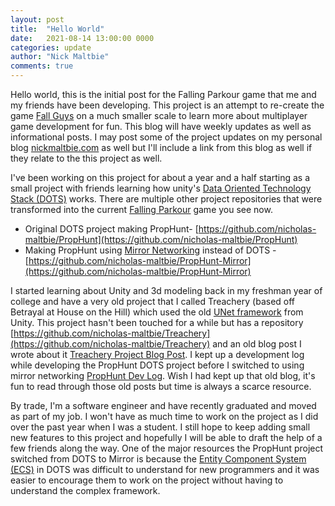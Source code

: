 ```yaml
---
layout: post
title:  "Hello World"
date:   2021-08-14 13:00:00 0000
categories: update
author: "Nick Maltbie"
comments: true
---
```


Hello world, this is the initial post for the Falling Parkour game that me and my friends have been developing. This project is an attempt to re-create the game [Fall Guys](https://fallguys.com/) on a much smaller scale to learn more about multiplayer game development for fun. This blog will have weekly updates as well as informational posts. I may post some of the project updates on my personal blog [nickmaltbie.com](https://nickmaltbie.com) as well but I'll include a link from this blog as well if they relate to the this project as well. 

I've been working on this project for about a year and a half starting as a small project with friends learning how unity's [Data Oriented Technology Stack (DOTS)](https://unity.com/dots) works. There are multiple other project repositories that were transformed into the current [Falling Parkour](https://github.com/nicholas-maltbie/FallingParkour) game you see now. 
* Original DOTS project making PropHunt- [https://github.com/nicholas-maltbie/PropHunt](https://github.com/nicholas-maltbie/PropHunt)
* Making PropHunt using [Mirror Networking](https://mirror-networking.com/) instead of DOTS - [https://github.com/nicholas-maltbie/PropHunt-Mirror](https://github.com/nicholas-maltbie/PropHunt-Mirror)

I started learning about Unity and 3d modeling back in my freshman year of college and have a very old project that I called Treachery (based off Betrayal at House on the Hill) which used the old [UNet framework](https://docs.unity3d.com/Manual/UNet.html) from Unity. This project hasn't been touched for a while but has a repository [https://github.com/nicholas-maltbie/Treachery](https://github.com/nicholas-maltbie/Treachery) and an old blog post I wrote about it [Treachery Project Blog Post](https://nickmaltbie.com/honors/2017/07/28/Treachery.html). I kept up a development log while developing the PropHunt DOTS project before I switched to using mirror networking [PropHunt Dev Log](https://nickmaltbie.com/PropHuntDevLog/). Wish I had kept up that old blog, it's fun to read through those old posts but time is always a scarce resource. 

By trade, I'm a software engineer and have recently graduated and moved as part of my job. I won't have as much time to work on the project as I did over the past year when I was a student. I still hope to keep adding small new features to this project and hopefully I will be able to draft the help of a few friends along the way. One of the major resources the PropHunt project switched from DOTS to Mirror is because the [Entity Component System (ECS)](https://docs.unity3d.com/Packages/com.unity.entities@0.17/manual/index.html) in DOTS was difficult to understand for new programmers and it was easier to encourage them to work on the project without having to understand the complex framework. 
